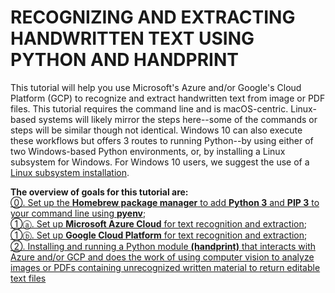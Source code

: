 # RECOGNIZING AND EXTRACTING HANDWRITTEN TEXT USING PYTHON AND HANDPRINT
This tutorial will help you use Microsoft's Azure and/or Google's Cloud Platform (GCP) to recognize and extract handwritten text from image or PDF files.
This tutorial requires the command line and is macOS-centric. 
Linux-based systems will likely mirror the steps here--some of the commands or steps will be similar though not identical. 
Windows 10 can also execute these workflows but offers 3 routes to running Python--by using either of two Windows-based Python environments, or, by installing a Linux subsystem for Windows. For Windows 10 users, we suggest the use of a [Linux subsystem installation](https://realpython.com/installing-python/).

**The overview of goals for this tutorial are:**<br/>
[⓪. Set up the **Homebrew package manager** to add **Python 3** and **PIP 3** to your command line using **pyenv**](step_0_cli.md);<br/>
[①ⓐ. Set up **Microsoft Azure Cloud** for text recognition and extraction](step_1a_azure.md);<br/>
[①ⓑ. Set up **Google Cloud Platform** for text recognition and extraction](step_1b_gcp.md);<br/>
[②. Installing and running a Python module **(handprint)** that interacts with Azure and/or GCP and does the work of using computer vision to analyze images or PDFs containing unrecognized written material to return editable text files](step_3_handprint.md)
    

